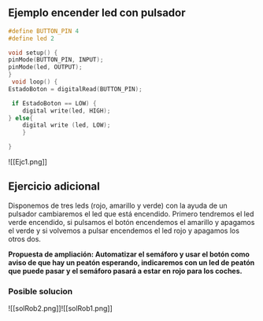 ## Ejemplo encender led con pulsador

```c++
#define BUTTON_PIN 4
#define led 2 

void setup() {
pinMode(BUTTON_PIN, INPUT); 
pinMode(led, OUTPUT);
}
 void loop() { 
EstadoBoton = digitalRead(BUTTON_PIN);

 if EstadoBoton == LOW) {
	digital write(led, HIGH); 
} else{
 	digital write (led, LOW);
	}

} 
```
![[Ejc1.png]]

## Ejercicio adicional

Disponemos de tres leds (rojo, amarillo y verde) con la ayuda de un pulsador cambiaremos el led que está encendido. Primero tendremos el led verde encendido, si pulsamos el botón encendemos el amarillo y apagamos el verde y si volvemos a pulsar encendemos el led rojo y apagamos los otros dos.

**Propuesta de ampliación: Automatizar el semáforo y usar el botón como aviso de que hay un peatón esperando, indicaremos con un led de peatón que puede pasar y el semáforo pasará a estar en rojo para los coches.**

### Posible solucion

![[solRob2.png]]![[solRob1.png]]
